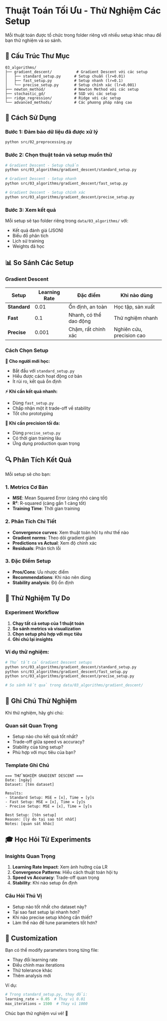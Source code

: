# Thuật Toán Tối Ưu - Thử Nghiệm Các Setup

Mỗi thuật toán được tổ chức trong folder riêng với nhiều setup khác nhau để bạn thử nghiệm và so sánh.

## 📁 Cấu Trúc Thư Mục

```
03_algorithms/
├── gradient_descent/           # Gradient Descent với các setup
│   ├── standard_setup.py      # Setup chuẩn (lr=0.01)
│   ├── fast_setup.py          # Setup nhanh (lr=0.1)
│   └── precise_setup.py       # Setup chính xác (lr=0.001)
├── newton_method/             # Newton Method với các setup
├── stochastic_gd/             # SGD với các setup
├── ridge_regression/          # Ridge với các setup
└── advanced_methods/          # Các phương pháp nâng cao
```

## 🚀 Cách Sử Dụng

### Bước 1: Đảm bảo dữ liệu đã được xử lý
```bash
python src/02_preprocessing.py
```

### Bước 2: Chọn thuật toán và setup muốn thử
```bash
# Gradient Descent - Setup chuẩn
python src/03_algorithms/gradient_descent/standard_setup.py

# Gradient Descent - Setup nhanh
python src/03_algorithms/gradient_descent/fast_setup.py

# Gradient Descent - Setup chính xác
python src/03_algorithms/gradient_descent/precise_setup.py
```

### Bước 3: Xem kết quả
Mỗi setup sẽ tạo folder riêng trong `data/03_algorithms/` với:
- Kết quả đánh giá (JSON)
- Biểu đồ phân tích
- Lịch sử training
- Weights đã học

## 📊 So Sánh Các Setup

### Gradient Descent

| Setup | Learning Rate | Đặc điểm | Khi nào dùng |
|-------|---------------|----------|--------------|
| **Standard** | 0.01 | Ổn định, an toàn | Học tập, sản xuất |
| **Fast** | 0.1 | Nhanh, có thể dao động | Thử nghiệm nhanh |
| **Precise** | 0.001 | Chậm, rất chính xác | Nghiên cứu, precision cao |

### Cách Chọn Setup

**🎯 Cho người mới học:**
- Bắt đầu với `standard_setup.py`
- Hiểu được cách hoạt động cơ bản
- Ít rủi ro, kết quả ổn định

**⚡ Khi cần kết quả nhanh:**
- Dùng `fast_setup.py`
- Chấp nhận một ít trade-off về stability
- Tốt cho prototyping

**🎯 Khi cần precision tối đa:**
- Dùng `precise_setup.py`
- Có thời gian training lâu
- Ứng dụng production quan trọng

## 🔍 Phân Tích Kết Quả

Mỗi setup sẽ cho bạn:

### 1. Metrics Cơ Bản
- **MSE**: Mean Squared Error (càng nhỏ càng tốt)
- **R²**: R-squared (càng gần 1 càng tốt)
- **Training Time**: Thời gian training

### 2. Phân Tích Chi Tiết
- **Convergence curves**: Xem thuật toán hội tụ như thế nào
- **Gradient norms**: Theo dõi gradient giảm
- **Predictions vs Actual**: Xem độ chính xác
- **Residuals**: Phân tích lỗi

### 3. Đặc Điểm Setup
- **Pros/Cons**: Ưu nhược điểm
- **Recommendations**: Khi nào nên dùng
- **Stability analysis**: Độ ổn định

## 🧪 Thử Nghiệm Tự Do

### Experiment Workflow
1. **Chạy tất cả setup của 1 thuật toán**
2. **So sánh metrics và visualization**
3. **Chọn setup phù hợp với mục tiêu**
4. **Ghi chú lại insights**

### Ví dụ thử nghiệm:
```bash
# Thử tất cả Gradient Descent setups
python src/03_algorithms/gradient_descent/standard_setup.py
python src/03_algorithms/gradient_descent/fast_setup.py
python src/03_algorithms/gradient_descent/precise_setup.py

# So sánh kết quả trong data/03_algorithms/gradient_descent/
```

## 📝 Ghi Chú Thử Nghiệm

Khi thử nghiệm, hãy ghi chú:

### Quan sát Quan Trọng
- Setup nào cho kết quả tốt nhất?
- Trade-off giữa speed vs accuracy?
- Stability của từng setup?
- Phù hợp với mục tiêu của bạn?

### Template Ghi Chú
```
=== THỬ NGHIỆM GRADIENT DESCENT ===
Date: [ngày]
Dataset: [tên dataset]

Results:
- Standard Setup: MSE = [x], Time = [y]s
- Fast Setup: MSE = [x], Time = [y]s  
- Precise Setup: MSE = [x], Time = [y]s

Best Setup: [tên setup]
Reason: [lý do tại sao tốt nhất]
Notes: [quan sát khác]
```

## 🎓 Học Hỏi Từ Experiments

### Insights Quan Trọng
1. **Learning Rate Impact**: Xem ảnh hưởng của LR
2. **Convergence Patterns**: Hiểu cách thuật toán hội tụ
3. **Speed vs Accuracy**: Trade-off quan trọng
4. **Stability**: Khi nào setup ổn định

### Câu Hỏi Thú Vị
- Setup nào tốt nhất cho dataset này?
- Tại sao fast setup lại nhanh hơn?
- Khi nào precise setup không cần thiết?
- Làm thế nào để tune parameters tốt hơn?

## 🔧 Customization

Bạn có thể modify parameters trong từng file:
- Thay đổi learning rate
- Điều chỉnh max iterations  
- Thử tolerance khác
- Thêm analysis mới

Ví dụ:
```python
# Trong standard_setup.py, thay đổi:
learning_rate = 0.05  # Thay vì 0.01
max_iterations = 1500  # Thay vì 1000
```

Chúc bạn thử nghiệm vui vẻ! 🚀